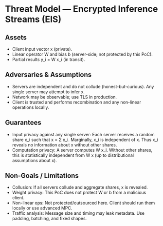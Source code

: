 
# Threat Model — Encrypted Inference Streams (EIS)

## Assets
- Client input vector x (private).
- Linear operator W and bias b (server-side; not protected by this PoC).
- Partial results y_i = W x_i (in transit).

## Adversaries & Assumptions
- Servers are independent and do not collude (honest-but-curious). Any single server may attempt to infer x.
- Network may be observable; use TLS in production.
- Client is trusted and performs recombination and any non-linear operations locally.

## Guarantees
- Input privacy against any single server: Each server receives a random share x_i such that x = Σ x_i. Marginally, x_i is independent of x. Thus x_i reveals no information about x without other shares.
- Computation privacy: A server computes W x_i. Without other shares, this is statistically independent from W x (up to distributional assumptions about x).

## Non-Goals / Limitations
- Collusion: If all servers collude and aggregate shares, x is revealed.
- Weight privacy: This PoC does not protect W or b from a malicious client.
- Non-linear ops: Not protected/outsourced here. Client should run them locally or use advanced MPC.
- Traffic analysis: Message size and timing may leak metadata. Use padding, batching, and fixed shapes.
